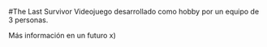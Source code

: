 #The Last Survivor
Videojuego desarrollado como hobby por un equipo de 3 personas.

Más información en un futuro x)
